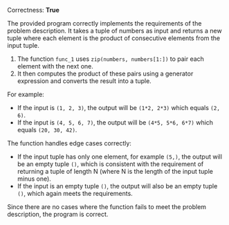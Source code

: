 Correctness: **True**

The provided program correctly implements the requirements of the problem description. It takes a tuple of numbers as input and returns a new tuple where each element is the product of consecutive elements from the input tuple.

1. The function `func_1` uses `zip(numbers, numbers[1:])` to pair each element with the next one.
2. It then computes the product of these pairs using a generator expression and converts the result into a tuple.

For example:
- If the input is `(1, 2, 3)`, the output will be `(1*2, 2*3)` which equals `(2, 6)`.
- If the input is `(4, 5, 6, 7)`, the output will be `(4*5, 5*6, 6*7)` which equals `(20, 30, 42)`.

The function handles edge cases correctly:
- If the input tuple has only one element, for example `(5,)`, the output will be an empty tuple `()`, which is consistent with the requirement of returning a tuple of length N (where N is the length of the input tuple minus one).
- If the input is an empty tuple `()`, the output will also be an empty tuple `()`, which again meets the requirements.

Since there are no cases where the function fails to meet the problem description, the program is correct.